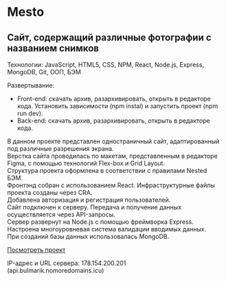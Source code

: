 # Mesto

Сайт, содержащий различные фотографии с названием снимков 
-----

Технологии: JavaScript, HTML5, CSS, NPM, React, Node.js, Express, MongoDB, Git, ООП, БЭМ  

Развертывание: 
- Front-end: скачать архив, разархивировать, открыть в редакторе кода.
Установить зависимости (npm instal) и запустить проект (npm run dev).
- Back-end: скачать архив, разархивировать, открыть в редакторе кода.



В данном проекте представлен одностраничный сайт, адаптированный под различные разрешения экрана.  
Верстка сайта проводилась по макетам, представленным в редакторе Figma, с помощью технологий Flex-box и Grid Layout.  
Структура проекта оформлена в соответствии с правилами Nested БЭМ.  
Фронтэнд собран с использованием React. Инфраструктурные файлы проекта созданы через CRA.  
Добавлена авторизация и регистрация пользователей.  
Сайт подключен к серверу. Передача и получение данных осуществляется через API-запросы.  
Сервер развернут на Node.js с помощью фреймворка Express.  
Настроена многоуровневая система валидации вводимых данных.  
При созданий базы данных использовалась MongoDB.  

[Посмотреть проект](https://bulmarik.nomoredomains.club)

IP-адрес и URL сервера: 178.154.200.201 (api.bulmarik.nomoredomains.icu)
